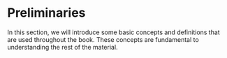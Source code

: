 # Preliminaries


In this section, we will introduce some basic concepts and definitions that are used throughout the book. These concepts are fundamental to understanding the rest of the material.